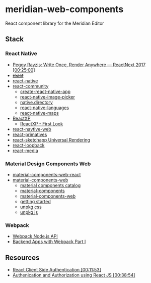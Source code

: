 # meridian-web-components

React component library for the Meridian Editor

## Stack

### React Native

* [Peggy Rayzis: Write Once, Render Anywhere — ReactNext 2017 [00:25:00]](https://www.youtube.com/watch?v=HLWM2uhv2wI)
* ~~[react](https://reactjs.org/)~~
* [react-native](http://facebook.github.io/react-native/)
* [react-community](https://github.com/react-community)
  * [create-react-native-app](https://github.com/react-community/create-react-native-app)
  * [react-native-image-picker](https://github.com/react-community/react-native-image-picker)
  * [native.directory](https://native.directory/)
  * [react-native-languages](https://github.com/react-community/react-native-languages)
  * [react-native-maps](https://github.com/react-community/react-native-maps)
* [ReactXP](https://microsoft.github.io/reactxp/)
  * [ReactXP - First Look](https://medium.com/react-native-training/reactxp-first-look-d3dd1d08febd)
* [react-navtive-web](https://github.com/necolas/react-native-web)
* [react-primatives](https://github.com/lelandrichardson/react-primitives)
* [react-sketchapp Universal Rendering](http://airbnb.io/react-sketchapp/docs/guides/universal-rendering.html)
* [react-loopback](https://www.npmjs.com/package/react-loopback)
* [react-media](https://github.com/ReactTraining/react-media)

### Material Design Components Web

* [material-components-web-react](https://github.com/material-components/material-components-web-react)
* [material-components-web](https://github.com/material-components/material-components-web)
  * [material components catalog](http://material-components-web.appspot.com/)
  * [material-components](https://github.com/material-components)
  * [material-components-web](https://github.com/material-components/material-components-web)
  * [getting started](https://material.io/components/web/docs/getting-started/)
  * [unpkg css](https://unpkg.com/material-components-web@latest/dist/material-components-web.css)
  * [unpkg js](https://unpkg.com/material-components-web@latest/dist/material-components-web.js)

### Webpack

* [Webpack Node.js API](https://webpack.js.org/api/node/)
* [Backend Apps with Webpack Part I](https://jlongster.com/Backend-Apps-with-Webpack--Part-I)

## Resources

* [React Client Side Authentication [00:11:53]](https://www.youtube.com/watch?v=oRL-pttfNSc)
* [Authenication and Authorization using React JS [00:38:54]](https://www.youtube.com/watch?v=VuCRP3RtYhI)
